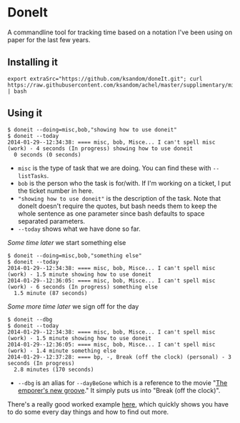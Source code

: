 # DoneIt

A commandline tool for tracking time based on a notation I've been using on paper for the last few years.

## Installing it

    export extraSrc="https://github.com/ksandom/doneIt.git"; curl https://raw.githubusercontent.com/ksandom/achel/master/supplimentary/misc/webInstall | bash

## Using it

    $ doneit --doing=misc,bob,"showing how to use doneit"
    $ doneit --today
    2014-01-29--12:34:38: ==== misc, bob, Misce... I can't spell misc (work) - 4 seconds (In progress) showing how to use doneit
      0 seconds (0 seconds)

* `misc` is the type of task that we are doing. You can find these with `--listTasks`.
* `bob` is the person who the task is for/with. If I'm working on a ticket, I put the ticket number in here.
* `"showing how to use doneit"` is the description of the task. Note that doneIt doesn't require the quotes, but bash needs them to keep the whole sentence as one parameter since bash defaults to space separated parameters.
* `--today` shows what we have done so far.

*Some time later* we start something else

    $ doneit --doing=misc,bob,"something else"
    $ doneit --today
    2014-01-29--12:34:38: ==== misc, bob, Misce... I can't spell misc (work) - 1.5 minute showing how to use doneit
    2014-01-29--12:36:05: ==== misc, bob, Misce... I can't spell misc (work) - 6 seconds (In progress) something else
      1.5 minute (87 seconds)

*Some more time later* we sign off for the day

    $ doneit --dbg
    $ doneit --today
    2014-01-29--12:34:38: ==== misc, bob, Misce... I can't spell misc (work) - 1.5 minute showing how to use doneit
    2014-01-29--12:36:05: ==== misc, bob, Misce... I can't spell misc (work) - 1.4 minute something else
    2014-01-29--12:37:28: ==== bp, -, Break (off the clock) (personal) - 3 seconds (In progress) 
      2.8 minutes (170 seconds)

* `--dbg` is an alias for `--dayBeGone` which is a reference to the movie "[The emporer's new groove](https://www.youtube.com/watch?v=Fv-sKP17xTw&feature=youtu.be&t=1m22s)." It simply puts us into "Break (off the clock)".

There's a really good worked example [here](https://github.com/ksandom/doneIt/tree/master/packages-available/DoneIt/docs), which quickly shows you have to do some every day things and how to find out more.

